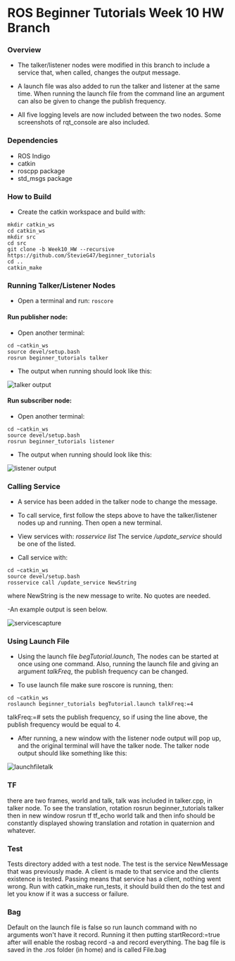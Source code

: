 # ROS Beginner Tutorials Week 10 HW Branch

### Overview

- The talker/listener nodes were modified in this branch to include a service that, when called, changes the output message.

- A launch file was also added to run the talker and listener at the same time. When running the launch file from the command line an argument can also be given to change the publish frequency.

- All five logging levels are now included between the two nodes. Some screenshots of rqt_console are also included.


### Dependencies
- ROS Indigo
- catkin
- roscpp package
- std_msgs package


### How to Build
 
- Create the catkin workspace and build with:
```
mkdir catkin_ws
cd catkin_ws
mkdir src
cd src
git clone -b Week10_HW --recursive https://github.com/StevieG47/beginner_tutorials
cd ..
catkin_make
```

### Running Talker/Listener Nodes
- Open a terminal and run: ```roscore```

#### Run publisher node:
- Open another terminal:
```
cd ~catkin_ws
source devel/setup.bash
rosrun beginner_tutorials talker
```

- The output when running should look like this:

![talker output](https://cloud.githubusercontent.com/assets/25371934/24433456/cf0f2752-13f6-11e7-89f4-c15ca678c98c.JPG)



#### Run subscriber node:
- Open another terminal:
```
cd ~catkin_ws
source devel/setup.bash
rosrun beginner_tutorials listener
```
- The output when running should look like this: 

![listener output](https://cloud.githubusercontent.com/assets/25371934/24433450/c4167bc0-13f6-11e7-884a-628734a7f32d.JPG)


### Calling Service
- A service has been added in the talker node to change the message.

- To call service, first follow the steps above to have the talker/listener nodes up and running. Then open a new terminal.

- View services with:
*rosservice list*
The service */update_service* should be one of the listed.

- Call service with:
```
cd ~catkin_ws
source devel/setup.bash
rosservice call /update_service NewString
``` 
where NewString is the new message to write. No quotes are needed. 

-An example output is seen below.

![servicescapture](https://cloud.githubusercontent.com/assets/25371934/24688782/4880f5fe-1990-11e7-9e60-b9abfd9c79fd.JPG)


### Using Launch File
- Using the launch file *begTutorial.launch*, The nodes can be started at once using one command. Also, running the launch file and giving an argument *talkFreq*, the publish frequency can be changed.

- To use launch file make sure roscore is running, then:
```
cd ~catkin_ws
roslaunch beginner_tutorials begTutorial.launch talkFreq:=4
```
talkFreq:=# sets the publish frequency, so if using the line above, the publish frequency would be equal to 4.

- After running, a new window with the listener node output will pop up, and the original terminal will have the talker node. The talker node output should like something like this:

![launchfiletalk](https://cloud.githubusercontent.com/assets/25371934/24688793/5d49092c-1990-11e7-94ce-75f82fa48d86.JPG)


### TF
there are two frames, world and talk, talk was included in talker.cpp, in talker node. To see the translation, rotation rosrun beginner_tutorials talker then in new window rosrun tf tf_echo world talk and then info should be constantly displayed showing translation and rotation in quaternion and whatever. 

### Test
Tests directory added with a test node. The test is the service NewMessage that was previously made. A client is made to that service and the clients existence is tested. Passing means that service has a client, nothing went wrong. Run with catkin_make run_tests, it should build then do the test and let you know if it was a success or failure.
### Bag
Default on the launch file is false so run launch command with no arguments won't have it record. Running it then putting startRecord:=true after will enable the rosbag record -a and record everything. The bag file is saved in the .ros folder (in home) and is called File.bag




